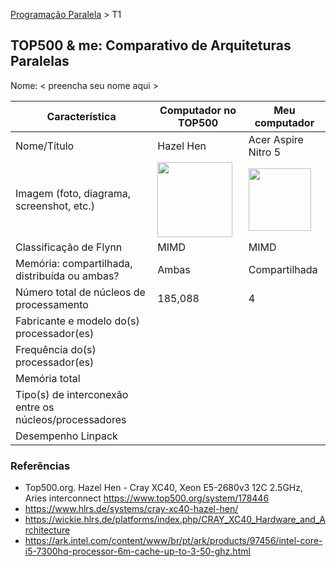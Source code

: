 [Programação Paralela](https://github.com/AndreaInfUFSM/elc139-2018a) > T1

TOP500 & me: Comparativo de Arquiteturas Paralelas
--------------------------------------------------

Nome: < preencha seu nome aqui >

| Característica                                            | Computador no TOP500  |     Meu computador     |
| --------------------------------------------------------- | --------------------- | ---------------------- |
| Nome/Título                                               |       Hazel Hen       |   Acer Aspire Nitro 5  |
| Imagem (foto, diagrama, screenshot, etc.)                 | <img src="https://www.hlrs.de/fileadmin/_processed_/8/2/csm_crayxc40-hazelhen_e0eb05d4aa.jpg" width="120"> | <img src="https://br-store.acer.com/Assets/Produtos/SuperZoom/An_AN515-31_41_51_bk_wp_01.jpg?v=11a64c21-1" width="100">|
| Classificação de Flynn                                    |         MIMD          |          MIMD          |
| Memória: compartilhada, distribuída ou ambas?             |         Ambas         |     Compartilhada      |
| Número total de núcleos de processamento                  |        185,088        |           4            |
| Fabricante e modelo do(s) processador(es)                 |                       |                        |
| Frequência do(s) processador(es)                          |                       |                        |
| Memória total                                             |                       |                        |
| Tipo(s) de interconexão entre os núcleos/processadores    |                       |                        |
| Desempenho Linpack                                        |                       |                        |

### Referências
- Top500.org. Hazel Hen - Cray XC40, Xeon E5-2680v3 12C 2.5GHz, Aries interconnect https://www.top500.org/system/178446
- https://www.hlrs.de/systems/cray-xc40-hazel-hen/
- https://wickie.hlrs.de/platforms/index.php/CRAY_XC40_Hardware_and_Architecture
- https://ark.intel.com/content/www/br/pt/ark/products/97456/intel-core-i5-7300hq-processor-6m-cache-up-to-3-50-ghz.html
